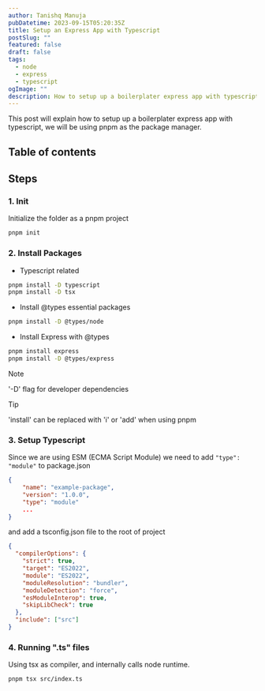 ```yaml
---
author: Tanishq Manuja
pubDatetime: 2023-09-15T05:20:35Z
title: Setup an Express App with Typescript
postSlug: ""
featured: false
draft: false
tags:
  - node
  - express
  - typescript
ogImage: ""
description: How to setup up a boilerplater express app with typescript
---
```


This post will explain how to setup up a boilerplater express app with typescript, we will be using pnpm as the package manager.

## Table of contents

## Steps

### 1. Init

Initialize the folder as a pnpm project

```bash
pnpm init
```

### 2. Install Packages

- Typescript related

```bash
pnpm install -D typescript
pnpm install -D tsx
```

- Install @types essential packages

```bash
pnpm install -D @types/node
```

- Install Express with @types

```bash
pnpm install express
pnpm install -D @types/express
```

> [!note]
> '-D' flag for developer dependencies

> [!tip]
> 'install' can be replaced with 'i' or 'add' when using pnpm

### 3. Setup Typescript

Since we are using ESM (ECMA Script Module) we need to add `"type": "module"` to package.json

```json title="package.json" {4}
{
	"name": "example-package",
	"version": "1.0.0",
	"type": "module"
	...
}
```

and add a tsconfig.json file to the root of project

```json title="tsconfig.json"
{
  "compilerOptions": {
    "strict": true,
    "target": "ES2022",
    "module": "ES2022",
    "moduleResolution": "bundler",
    "moduleDetection": "force",
    "esModuleInterop": true,
    "skipLibCheck": true
  },
  "include": ["src"]
}
```

### 4. Running ".ts" files

Using tsx as compiler, and internally calls node runtime.

```bash
pnpm tsx src/index.ts
```
